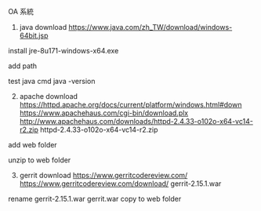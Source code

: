 OA 系統

1. java
download
https://www.java.com/zh_TW/download/windows-64bit.jsp

install
jre-8u171-windows-x64.exe

add path

test java
cmd
java -version

2. apache
download
https://httpd.apache.org/docs/current/platform/windows.html#down
https://www.apachehaus.com/cgi-bin/download.plx
http://www.apachehaus.com/downloads/httpd-2.4.33-o102o-x64-vc14-r2.zip
httpd-2.4.33-o102o-x64-vc14-r2.zip

add web folder

unzip to web folder

3. gerrit
download
https://www.gerritcodereview.com/
https://www.gerritcodereview.com/download/
gerrit-2.15.1.war

rename gerrit-2.15.1.war gerrit.war
copy to web folder
